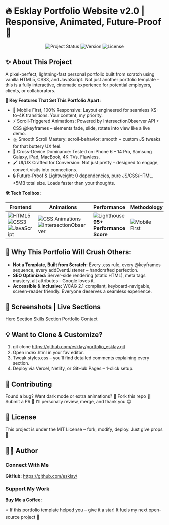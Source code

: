 # 🔥 Esklay Portfolio Website v2.0 | Responsive, Animated, Future-Proof 🚀

<div align="center">
  <img src="https://img.shields.io/badge/Status-Ready_to_Deploy-brightgreen?style=for-the-badge&logo=appveyor" alt="Project Status">
  <img src="https://img.shields.io/badge/Version-2.0-blue?style=for-the-badge&logo=github" alt="Version">
  <img src="https://img.shields.io/badge/License-MIT-yellow?style=for-the-badge&logo=github" alt="License">
</div>


## ✨ About This Project

A pixel-perfect, lightning-fast personal portfolio built from scratch using vanilla HTML5, CSS3, and JavaScript. Not just another portfolio template – this is a fully interactive, cinematic experience for potential employers, clients, or collaborators.

**🔑 Key Features That Set This Portfolio Apart:**

-   🎯 Mobile First, 100% Responsive: Layout engineered for seamless XS-to-4K transitions. Your content, my priority.
-   ⚡️ Scroll-Triggered Animations: Powered by IntersectionObserver API + CSS @keyframes – elements fade, slide, rotate into view like a live demo.
-   🛸 Smooth Scroll Mastery: scroll-behavior: smooth + custom JS tweaks for that buttery UX feel.
-   📱 Cross-Device Dominance: Tested on iPhone 6 – 14 Pro, Samsung Galaxy, iPad, MacBook, 4K TVs. Flawless.
-   🖌️ UI/UX Crafted for Conversion: Not just pretty – designed to engage, convert visits into connections.
-   🔒 Future-Proof & Lightweight: 0 dependencies, pure JS/CSS/HTML. <5MB total size. Loads faster than your thoughts.


**🛠️ Tech Toolbox:**

<div align="center">

| **Frontend** | **Animations** | **Performance** | **Methodology** |
|------------|-------------|----------------|----------------|
| ![HTML5](https://img.shields.io/badge/HTML5-E34F26?style=flat&logo=html5&logoColor=white) ![CSS3](https://img.shields.io/badge/CSS3-1572B6?style=flat&logo=css3&logoColor=white) ![JavaScript](https://img.shields.io/badge/JavaScript-F7DF1E?style=flat&logo=javascript&logoColor=black) | ![CSS Animations](https://img.shields.io/badge/CSS_Animations-1572B6?style=flat&logo=css3&logoColor=white) ![IntersectionObserver](https://img.shields.io/badge/IntersectionObserver-007ACC?style=flat&logo=javascript&logoColor=white) | ![Lighthouse](https://img.shields.io/badge/Lighthouse-FFCC00?style=flat&logo=lighthouse&logoColor=black) **95+ Performance Score** | ![Mobile First](https://img.shields.io/badge/Mobile_First-FF5733?style=flat&logo=responsive&logoColor=white) |

</div>


## 🚀 Why This Portfolio Will Crush Others:

-    **Not a Template, Built from Scratch:** Every .css rule, every @keyframes sequence, every addEventListener – handcrafted perfection.
-    **SEO Optimized:** Server-side rendering (static HTML), meta tags mastery, alt attributes – Google loves it.
-    **Accessible & Inclusive:** WCAG 2.1 compliant, keyboard-navigable, screen-reader friendly. Everyone deserves a seamless experience.


## 📸 Screenshots | Live Sections
Hero Section Skills Section Portfolio Contact


## 💡 Want to Clone & Customize?

1. git clone https://github.com/esklay/portfolio_esklay.git
2. Open index.html in your fav editor.
3. Tweak styles.css – you'll find detailed comments explaining every section.
4. Deploy via Vercel, Netlify, or GitHub Pages – 1-click setup.


## 🤝 Contributing

Found a bug? Want dark mode or extra animations?
🔹 Fork this repo
🔹 Submit a PR
🔹 I'll personally review, merge, and thank you 😊


## 📜 License

This project is under the MIT License – fork, modify, deploy. Just give props 🙏.


## 👨‍💻 Author

### Connect With Me

**GitHub:** https://github.com/esklay/


### Support My Work
**Buy Me a Coffee:** 

⭐️ If this portfolio template helped you – give it a star! It fuels my next open-source project 🚀



